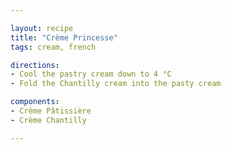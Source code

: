 ```yaml
---

layout: recipe
title: "Crème Princesse"
tags: cream, french

directions:
- Cool the pastry cream down to 4 °C
- Fold the Chantilly cream into the pasty cream

components:
- Crème Pâtissière
- Crème Chantilly

---
```

